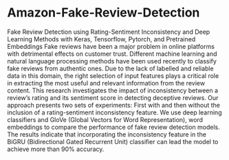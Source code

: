 # Amazon-Fake-Review-Detection
Fake Review Detection using Rating-Sentiment Inconsistency and Deep Learning Methods with Keras, Tensorflow, Pytorch, and Pretrained Embeddings
Fake reviews have been a major problem in online platforms with detrimental effects on customer trust. Different machine learning and natural language processing methods have been used recently to classify fake reviews from authentic ones. Due to the lack of labelled and reliable data in this domain, the right selection of input features plays a critical role in extracting the most useful and relevant information from the review content. This research investigates the impact of inconsistency between a review’s rating and its sentiment score in detecting deceptive reviews. Our approach presents two sets of experiments: First with and then without the inclusion of a rating-sentiment inconsistency feature. We use deep learning classifiers and GloVe (Global Vectors for Word Representation), word embeddings to compare the performance of fake review detection models. The results indicate that incorporating the inconsistency feature in the BiGRU (Bidirectional Gated Recurrent Unit) classifier can lead the model to achieve more than 90% accuracy.
